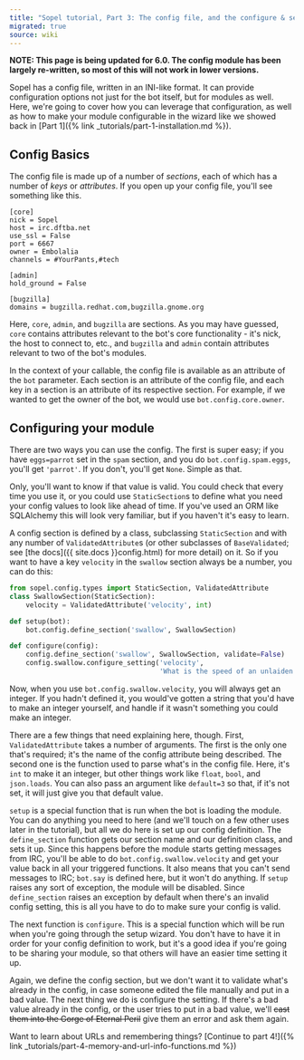 ```yaml
---
title: "Sopel tutorial, Part 3: The config file, and the configure & setup functions"
migrated: true
source: wiki
---
```


**NOTE: This page is being updated for 6.0. The config module has been largely
re-written, so most of this will not work in lower versions.**

Sopel has a config file, written in an INI-like format. It can provide
configuration options not just for the bot itself, but for modules as well.
Here, we're going to cover how you can leverage that configuration, as well as
how to make your module configurable in the wizard like we showed back in [Part
1]({% link _tutorials/part-1-installation.md %}).

## Config Basics

The config file is made up of a number of *sections*, each of which has a number
of *keys* or *attributes*. If you open up your config file, you'll see
something like this.

    [core]
    nick = Sopel
    host = irc.dftba.net
    use_ssl = False
    port = 6667
    owner = Embolalia
    channels = #YourPants,#tech

    [admin]
    hold_ground = False

    [bugzilla]
    domains = bugzilla.redhat.com,bugzilla.gnome.org

Here, `core`, `admin`, and `bugzilla` are sections. As you may have guessed,
`core` contains attributes relevant to the bot's core functionality - it's
nick, the host to connect to, etc., and `bugzilla` and `admin` contain
attributes relevant to two of the bot's modules.

In the context of your callable, the config file is available as an attribute
of the `bot` parameter. Each section is an attribute of the config file, and
each key in a section is an attribute of its respective section. For example,
if we wanted to get the owner of the bot, we would use `bot.config.core.owner`.

## Configuring your module

There are two ways you can use the config. The first is super easy; if you have
`eggs=parrot` set in the `spam` section, and you do `bot.config.spam.eggs`,
you'll get `'parrot'`. If you don't, you'll get `None`. Simple as that.

Only, you'll want to know if that value is valid. You could check that every
time you use it, or you could use `StaticSection`s to define what you need your
config values to look like ahead of time. If you've used an ORM like SQLAlchemy
this will look very familiar, but if you haven't it's easy to learn.

A config section is defined by a class, subclassing `StaticSection`
and with any number of `ValidatedAttribute`s (or other subclasses of
`BaseValidated`; see [the docs]({{ site.docs }}config.html) for more detail)
on it. So if you want to have a key `velocity` in the `swallow` section always
be a number, you can do this:

```py
from sopel.config.types import StaticSection, ValidatedAttribute
class SwallowSection(StaticSection):
    velocity = ValidatedAttribute('velocity', int)

def setup(bot):
    bot.config.define_section('swallow', SwallowSection)

def configure(config):
    config.define_section('swallow', SwallowSection, validate=False)
    config.swallow.configure_setting('velocity',
                                     'What is the speed of an unlaiden swallow?')
```

Now, when you use `bot.config.swallow.velocity`, you will always get an
integer. If you hadn't defined it, you would've gotten a string that you'd have
to make an integer yourself, and handle if it wasn't something you could make
an integer.

There are a few things that need explaining here, though. First,
`ValidatedAttribute` takes a number of arguments. The first is the only one
that's required; it's the name of the config attribute being described. The
second one is the function used to parse what's in the config file. Here, it's
`int` to make it an integer, but other things work like `float`, `bool`, and
`json.loads`. You can also pass an argument like `default=3` so that, if it's
not set, it will just give you that default value.

`setup` is a special function that is run when the bot is loading the module.
You can do anything you need to here (and we'll touch on a few other uses later
in the tutorial), but all we do here is set up our config definition. The
`define_section` function gets our section name and our definition class, and
sets it up. Since this happens before the module starts getting messages from
IRC, you'll be able to do `bot.config.swallow.velocity` and get your value back
in all your triggered functions. It also means that you can't send messages to
IRC; `bot.say` is defined here, but it won't do anything. If `setup` raises any
sort of exception, the module will be disabled. Since `define_section` raises
an exception by default when there's an invalid config setting, this is all you
have to do to make sure your config is valid.

The next function is `configure`. This is a special function which will be run
when you're going through the setup wizard. You don't have to have it in order
for your config definition to work, but it's a good idea if you're going to be
sharing your module, so that others will have an easier time setting it up.

Again, we define the config section, but we don't want it to validate what's
already in the config, in case someone edited the file manually and put in a
bad value. The next thing we do is configure the setting. If there's a bad
value already in the config, or the user tries to put in a bad value, we'll
~~cast them into the Gorge of Eternal Peril~~ give them an error and ask them
again.

Want to learn about URLs and remembering things?
[Continue to part 4!]({% link _tutorials/part-4-memory-and-url-info-functions.md %})